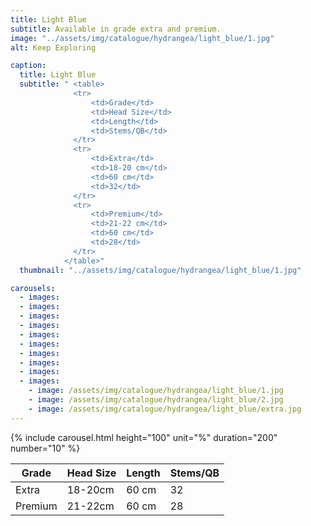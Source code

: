 ```yaml
---
title: Light Blue
subtitle: Available in grade extra and premium.
image: "../assets/img/catalogue/hydrangea/light_blue/1.jpg"
alt: Keep Exploring

caption: 
  title: Light Blue
  subtitle: " <table>
              <tr>
                  <td>Grade</td>
                  <td>Head Size</td>
                  <td>Length</td>
                  <td>Stems/QB</td>
              </tr>
              <tr>
                  <td>Extra</td>
                  <td>18-20 cm</td>
                  <td>60 cm</td>
                  <td>32</td>
              </tr>
              <tr>
                  <td>Premium</td>
                  <td>21-22 cm</td>
                  <td>60 cm</td>
                  <td>28</td>
              </tr>
            </table>"
  thumbnail: "../assets/img/catalogue/hydrangea/light_blue/1.jpg"

carousels:
  - images:
  - images:
  - images:
  - images:
  - images:
  - images:
  - images:
  - images:
  - images:
  - images: 
    - image: /assets/img/catalogue/hydrangea/light_blue/1.jpg
    - image: /assets/img/catalogue/hydrangea/light_blue/2.jpg
    - image: /assets/img/catalogue/hydrangea/light_blue/extra.jpg
---
```


{% include carousel.html height="100" unit="%" duration="200" number="10" %}

|  Grade  | Head Size | Length | Stems/QB |
|---------|-----------|--------|----------|
|  Extra  |  18-20cm  | 60 cm  |    32    |
| Premium |  21-22cm  | 60 cm  |    28    |